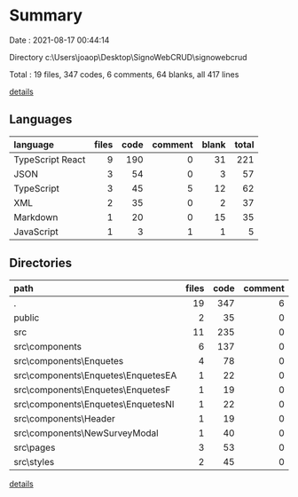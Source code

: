 # Summary

Date : 2021-08-17 00:44:14

Directory c:\Users\joaop\Desktop\SignoWebCRUD\signowebcrud

Total : 19 files,  347 codes, 6 comments, 64 blanks, all 417 lines

[details](details.md)

## Languages
| language | files | code | comment | blank | total |
| :--- | ---: | ---: | ---: | ---: | ---: |
| TypeScript React | 9 | 190 | 0 | 31 | 221 |
| JSON | 3 | 54 | 0 | 3 | 57 |
| TypeScript | 3 | 45 | 5 | 12 | 62 |
| XML | 2 | 35 | 0 | 2 | 37 |
| Markdown | 1 | 20 | 0 | 15 | 35 |
| JavaScript | 1 | 3 | 1 | 1 | 5 |

## Directories
| path | files | code | comment | blank | total |
| :--- | ---: | ---: | ---: | ---: | ---: |
| . | 19 | 347 | 6 | 64 | 417 |
| public | 2 | 35 | 0 | 2 | 37 |
| src | 11 | 235 | 0 | 41 | 276 |
| src\components | 6 | 137 | 0 | 19 | 156 |
| src\components\Enquetes | 4 | 78 | 0 | 11 | 89 |
| src\components\Enquetes\EnquetesEA | 1 | 22 | 0 | 3 | 25 |
| src\components\Enquetes\EnquetesF | 1 | 19 | 0 | 3 | 22 |
| src\components\Enquetes\EnquetesNI | 1 | 22 | 0 | 3 | 25 |
| src\components\Header | 1 | 19 | 0 | 5 | 24 |
| src\components\NewSurveyModal | 1 | 40 | 0 | 3 | 43 |
| src\pages | 3 | 53 | 0 | 12 | 65 |
| src\styles | 2 | 45 | 0 | 10 | 55 |

[details](details.md)